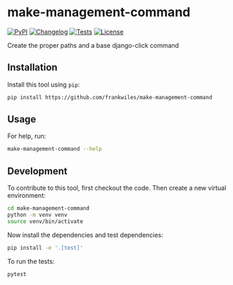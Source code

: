 # make-management-command

[![PyPI](https://img.shields.io/pypi/v/make-management-command.svg)](https://pypi.org/project/make-management-command/)
[![Changelog](https://img.shields.io/github/v/release/frankwiles/make-management-command?include_prereleases&label=changelog)](https://github.com/frankwiles/make-management-command/releases)
[![Tests](https://github.com/frankwiles/make-management-command/actions/workflows/test.yml/badge.svg)](https://github.com/frankwiles/make-management-command/actions/workflows/test.yml)
[![License](https://img.shields.io/badge/license-Apache%202.0-blue.svg)](https://github.com/frankwiles/make-management-command/blob/master/LICENSE)

Create the proper paths and a base django-click command

## Installation

Install this tool using `pip`:
```bash
pip install https://github.com/frankwiles/make-management-command
```
## Usage

For help, run:
```bash
make-management-command --help
```

## Development

To contribute to this tool, first checkout the code. Then create a new virtual environment:

```bash
cd make-management-command
python -m venv venv
source venv/bin/activate
```

Now install the dependencies and test dependencies:

```bash
pip install -e '.[test]'
```

To run the tests:

```bash
pytest
```
